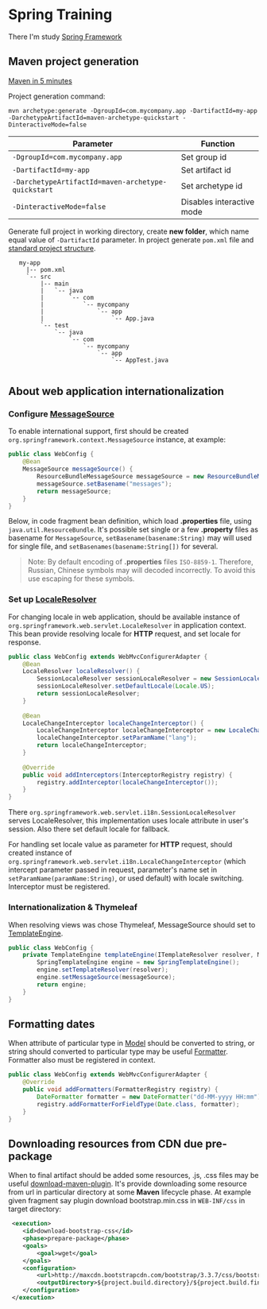 # Spring Training
There I'm study [Spring Framework](https://spring.io/docs)

## Maven project generation

[Maven in 5 minutes](https://maven.apache.org/guides/getting-started/maven-in-five-minutes.html)

Project generation command:

`mvn archetype:generate -DgroupId=com.mycompany.app -DartifactId=my-app -DarchetypeArtifactId=maven-archetype-quickstart -DinteractiveMode=false`

| Parameter | Function |
|-----------|----------|
| `-DgroupId=com.mycompany.app`| Set group id |
| `-DartifactId=my-app` | Set artifact id |
| `-DarchetypeArtifactId=maven-archetype-quickstart` | Set archetype id |
| `-DinteractiveMode=false` | Disables interactive mode |

Generate full project in working directory, create **new folder**, which name equal 
value of `-DartifactId` parameter. In project generate `pom.xml` file and 
[standard project structure](https://maven.apache.org/guides/introduction/introduction-to-the-standard-directory-layout.html).

```
   my-app
     |-- pom.xml
     `-- src
         |-- main
         |   `-- java
         |       `-- com
         |           `-- mycompany
         |               `-- app
         |                   `-- App.java
         `-- test
             `-- java
                 `-- com
                     `-- mycompany
                         `-- app
                             `-- AppTest.java
                             
```

## About web application internationalization

### Configure [MessageSource](https://docs.spring.io/spring-framework/docs/current/javadoc-api/org/springframework/context/MessageSource.html)

To enable international support, first should be created `org.springframework.context.MessageSource` 
instance, at example:

```java
public class WebConfig {
    @Bean
    MessageSource messageSource() {
        ResourceBundleMessageSource messageSource = new ResourceBundleMessageSource();
        messageSource.setBasename("messages");
        return messageSource;
    }
}
```
Below, in code fragment bean definition, which load **.properties** file, using `java.util.ResourceBundle`. 
It's possible set single or a few **.property** files as basename for `MessageSource`, `setBasename(basename:String)`
may will used for single file, and `setBasenames(basename:String[])` for several.

> Note:
> By default encoding of **.properties** files `ISO-8859-1`. Therefore, Russian, Chinese symbols may will decoded
> incorrectly. To avoid this use escaping for these symbols.

### Set up [LocaleResolver](https://docs.spring.io/spring-framework/docs/current/javadoc-api/org/springframework/web/servlet/LocaleResolver.html)

For changing locale in web application, should be available instance of `org.springframework.web.servlet.LocaleResolver` 
in application context. This bean provide resolving locale for **HTTP** request, and set locale for response.

```java
public class WebConfig extends WebMvcConfigurerAdapter {
    @Bean
    LocaleResolver localeResolver() {
        SessionLocaleResolver sessionLocaleResolver = new SessionLocaleResolver();
        sessionLocaleResolver.setDefaultLocale(Locale.US);
        return sessionLocaleResolver;
    }
    
    @Bean
    LocaleChangeInterceptor localeChangeInterceptor() {
        LocaleChangeInterceptor localeChangeInterceptor = new LocaleChangeInterceptor();
        localeChangeInterceptor.setParamName("lang");
        return localeChangeInterceptor;
    }
    
    @Override
    public void addInterceptors(InterceptorRegistry registry) {
        registry.addInterceptor(localeChangeInterceptor());
    }
}
```
There `org.springframework.web.servlet.i18n.SessionLocaleResolver` serves LocaleResolver, this implementation uses 
locale attribute in user's session. Also there set default locale for fallback.

For handling set locale value as parameter for **HTTP** request, should created instance of 
`org.springframework.web.servlet.i18n.LocaleChangeInterceptor` (which intercept parameter passed in request, 
parameter's name set in `setParamName(paramName:String)`, or used default) with locale switching. Interceptor must be
registered.

### Internationalization & Thymeleaf

When resolving views was chose Thymeleaf, MessageSource should set to [TemplateEngine](http://www.thymeleaf.org/apidocs/thymeleaf/3.0.0.BETA03/org/thymeleaf/TemplateEngine.html).

```java
public class WebConfig {
    private TemplateEngine templateEngine(ITemplateResolver resolver, MessageSource messageSource) {
        SpringTemplateEngine engine = new SpringTemplateEngine();
        engine.setTemplateResolver(resolver);
        engine.setMessageSource(messageSource);
        return engine;
    }
}
```

## Formatting dates

When attribute of particular type in [Model](https://docs.spring.io/spring-framework/docs/current/javadoc-api/org/springframework/ui/Model.html)
should be converted to string, or string should converted to particular type may be useful [Formatter](https://docs.spring.io/spring-framework/docs/current/javadoc-api/org/springframework/format/Formatter.html).
Formatter also must be registered in context.

```java
public class WebConfig extends WebMvcConfigurerAdapter {
    @Override
    public void addFormatters(FormatterRegistry registry) {
        DateFormatter formatter = new DateFormatter("dd-MM-yyyy HH:mm");
        registry.addFormatterForFieldType(Date.class, formatter);
    }
}
```

## Downloading resources from CDN due pre-package

When to final artifact should be added some resources, .js, .css files may be useful [download-maven-plugin](https://github.com/maven-download-plugin/maven-download-plugin).
It's provide downloading some resource from url in particular directory at some **Maven** lifecycle phase. At example
given fragment say plugin download bootstrap.min.css in `WEB-INF/css` in target directory:

```xml
 <execution>
    <id>download-bootstrap-css</id>
    <phase>prepare-package</phase>
    <goals>
        <goal>wget</goal>
    </goals>
    <configuration>
        <url>http://maxcdn.bootstrapcdn.com/bootstrap/3.3.7/css/bootstrap.min.css</url>
        <outputDirectory>${project.build.directory}/${project.build.finalName}/WEB-INF/css</outputDirectory>
    </configuration>
 </execution>
```
